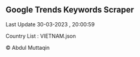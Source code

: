 

## Google Trends Keywords Scraper 
 
Last Update 30-03-2023 , 20:00:59

Country List :
VIETNAM.json



© Abdul Muttaqin 
